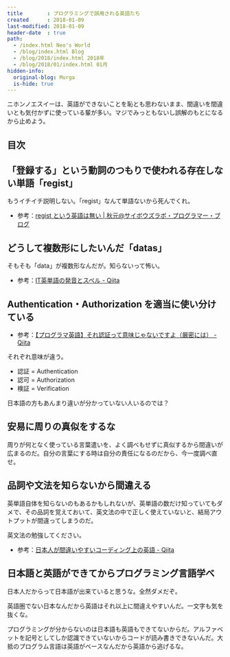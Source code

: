 ```yaml
---
title        : プログラミングで誤用される英語たち
created      : 2018-01-09
last-modified: 2018-01-09
header-date  : true
path:
  - /index.html Neo's World
  - /blog/index.html Blog
  - /blog/2018/index.html 2018年
  - /blog/2018/01/index.html 01月
hidden-info:
  original-blog: Murga
  is-hide: true
---
```


ニホンノエスイーは、英語ができないことを恥とも思わないまま、間違いを間違いとも気付かずに使っている輩が多い。マジでみっともないし誤解のもとになるから止めよう。

## 目次

## 「登録する」という動詞のつもりで使われる存在しない単語「regist」

もうイチイチ説明しない。「regist」なんて単語ないから死んでくれ。

- 参考：[regist という英語は無い | 秋元@サイボウズラボ・プログラマー・ブログ](http://developer.cybozu.co.jp/akky/2005/07/regist/)

## どうして複数形にしたいんだ「datas」

そもそも「data」が複数形なんだが。知らないって怖い。

- 参考：[IT英単語の発音とスペル - Qiita](https://qiita.com/bezeklik/items/ad32492b5c247399dca9)

## Authentication・Authorization を適当に使い分けている

- 参考：[【プログラマ英語】それ認証って意味じゃないですよ（厳密には） - Qiita](https://qiita.com/usk81/items/9e1b58dd173472f071c0)

それぞれ意味が違う。

- 認証 = Authentication
- 認可 = Authorization
- 検証 = Verification

日本語の方もあんまり違いが分かっていない人いるのでは？

## 安易に周りの真似をするな

周りが何となく使っている言葉遣いを、よく調べもせずに真似するから間違いが広まるのだ。自分の言葉にする時は自分の責任になるのだから、今一度調べ直せ。

## 品詞や文法を知らないから間違える

英単語自体を知らないのもあるかもしれないが、英単語の数だけ知っていてもダメで、その品詞を覚えておいて、英文法の中で正しく使えていないと、結局アウトプットが間違ってしまうのだ。

英文法の勉強してください。

- 参考：[日本人が間違いやすいコーディング上の英語 - Qiita](https://qiita.com/sue738/items/9754b3cad13272bd3d39)

## 日本語と英語ができてからプログラミング言語学べ

日本人だからって日本語が出来ていると思うな。全然ダメだぞ。

英語圏でない日本なんだから英語はそれ以上に間違えやすいんだ。一文字も気を抜くな。

プログラミングが分からないのは日本語も英語もできてないからだ。アルファベットを記号としてしか認識できていないからコードが読み書きできないんだ。大抵のプログラム言語は英語がベースなんだから英語から逃げるな。
